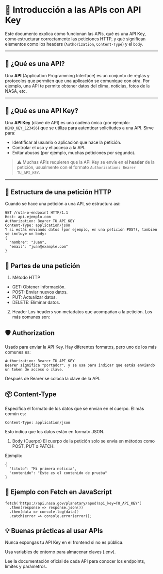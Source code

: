 # 📡 Introducción a las APIs con API Key

Este documento explica cómo funcionan las APIs, qué es una API Key, cómo estructurar correctamente las peticiones HTTP, y qué significan elementos como los headers (`Authorization`, `Content-Type`) y el `body`.

---

## 🚀 ¿Qué es una API?

Una **API** (Application Programming Interface) es un conjunto de reglas y protocolos que permiten que una aplicación se comunique con otra. Por ejemplo, una API te permite obtener datos del clima, noticias, fotos de la NASA, etc.

---

## 🔐 ¿Qué es una API Key?

Una **API Key** (clave de API) es una cadena única (por ejemplo: `DEMO_KEY_123456`) que se utiliza para autenticar solicitudes a una API. Sirve para:

- Identificar al usuario o aplicación que hace la petición.
- Controlar el uso y el acceso a la API.
- Evitar abusos (por ejemplo, muchas peticiones por segundo).

> ⚠️ Muchas APIs requieren que la API Key se envíe en el **header** de la petición, usualmente con el formato `Authorization: Bearer TU_API_KEY`.

---

## 🧱 Estructura de una petición HTTP

Cuando se hace una petición a una API, se estructura así:

```http
GET /ruta-o-endpoint HTTP/1.1
Host: api.ejemplo.com
Authorization: Bearer TU_API_KEY
Content-Type: application/json
Y si estás enviando datos (por ejemplo, en una petición POST), también se incluye un body:
{
  "nombre": "Juan",
  "email": "juan@example.com"
}
```

## 🧩 Partes de una petición
1. Método HTTP
   
- GET: Obtener información.
- POST: Enviar nuevos datos.
- PUT: Actualizar datos.
- DELETE: Eliminar datos.

2. Header
Los headers son metadatos que acompañan a la petición. Los más comunes son:

## 🛡️ Authorization
Usado para enviar la API Key. Hay diferentes formatos, pero uno de los más comunes es:

```
Authorization: Bearer TU_API_KEY
Bearer significa "portador", y se usa para indicar que estás enviando un token de acceso o clave.
```
Después de Bearer se coloca la clave de la API.

## 📦 Content-Type
Especifica el formato de los datos que se envían en el cuerpo. El más común es:

```
Content-Type: application/json
```

Esto indica que los datos están en formato JSON.

1. Body (Cuerpo)
El cuerpo de la petición solo se envía en métodos como POST, PUT o PATCH.

Ejemplo:
```
{
  "titulo": "Mi primera noticia",
  "contenido": "Este es el contenido de prueba"
}
```
## 🧪 Ejemplo con Fetch en JavaScript

```
fetch('https://api.nasa.gov/planetary/apod?api_key=TU_API_KEY')
  .then(response => response.json())
  .then(data => console.log(data))
  .catch(error => console.error(error));
  ```

## 💡 Buenas prácticas al usar APIs
Nunca expongas tu API Key en el frontend si no es pública.

Usa variables de entorno para almacenar claves (.env).

Lee la documentación oficial de cada API para conocer los endpoints, límites y parámetros.
